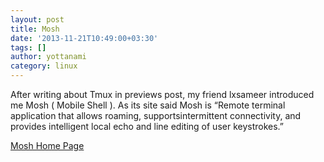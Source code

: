 ```yaml
---
layout: post
title: Mosh
date: '2013-11-21T10:49:00+03:30'
tags: []
author: yottanami
category: linux
---
```

After writing about Tmux in previews post, my friend lxsameer introduced me Mosh ( Mobile Shell ).
As its site said Mosh is “Remote terminal application that allows roaming, supportsintermittent connectivity, and provides intelligent local echo and line editing of user keystrokes.”

[Mosh Home Page](http://mosh.mit.edu)
